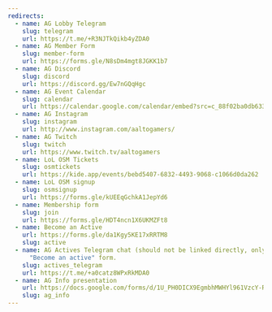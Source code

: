 ```yaml
---
redirects:
  - name: AG Lobby Telegram
    slug: telegram
    url: https://t.me/+R3NJTkQikb4yZDA0
  - name: AG Member Form
    slug: member-form
    url: https://forms.gle/N8sDm4mgt8JGKK1b7
  - name: AG Discord
    slug: discord
    url: https://discord.gg/Ew7nGQqHgc
  - name: AG Event Calendar
    slug: calendar
    url: https://calendar.google.com/calendar/embed?src=c_88f02ba0db633a673bf597b424a2bd94c295bc16a80761ef60b020508a18624f%40group.calendar.google.com&ctz=Europe%2FHelsinki
  - name: AG Instagram
    slug: instagram
    url: http://www.instagram.com/aaltogamers/
  - name: AG Twitch
    slug: twitch
    url: https://www.twitch.tv/aaltogamers
  - name: LoL OSM Tickets
    slug: osmtickets
    url: https://kide.app/events/bebd5407-6832-4493-9068-c1066d0da262
  - name: LoL OSM signup
    slug: osmsignup
    url: https://forms.gle/kUEEqGchkA1JepYd6
  - name: Membership form
    slug: join
    url: https://forms.gle/HDT4ncn1X6UKMZFt8
  - name: Become an Active
    url: https://forms.gle/da1Kgy5KE17xRRTM8
    slug: active
  - name: AG Actives Telegram chat (should not be linked directly, only trough
      "Become an active" form.
    slug: actives_telegram
    url: https://t.me/+a0catz8WPxRkMDA0
  - name: AG Info presentation
    url: https://docs.google.com/forms/d/1U_PH0DICX9EgmbhMWHYl961VzcY-RSQHjg9gWEWkFZY/edit
    slug: ag_info
---
```

